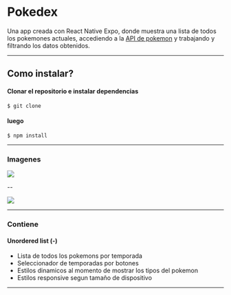 # Pokedex

Una app creada con React Native Expo, donde muestra una lista de todos los pokemones actuales, accediendo a la [API de pokemon](https://pokeapi.co/) y trabajando y filtrando los datos obtenidos.

----
## Como instalar?

#### Clonar el repositorio e instalar dependencias

`$ git clone`

#### luego

`$ npm install`

----

### Imagenes

![](https://i.ibb.co/qrfS4N0/pokedex1.png)

--

![](https://i.ibb.co/vQYTsXW/pokedex2.png)

----

### Contiene

#### Unordered list (-)

- Lista de todos los pokemons por temporada
- Seleccionador de temporadas por botones
- Estilos dinamicos al momento de mostrar los tipos del pokemon
- Estilos responsive segun tamaño de dispositivo

----